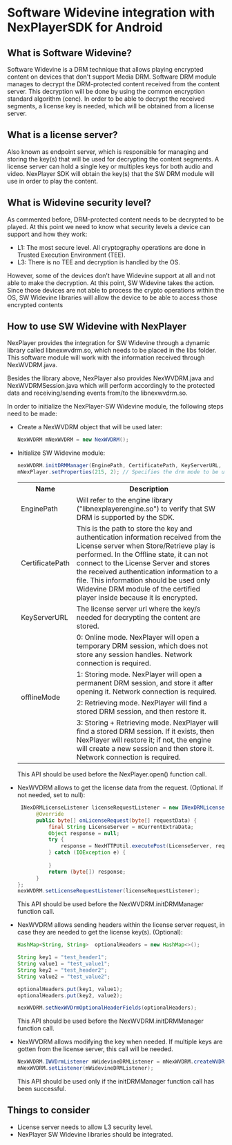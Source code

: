 # Software Widevine integration with NexPlayerSDK for Android

## What is Software Widevine?

Software Widevine is a DRM technique that allows playing encrypted content on devices that don't support Media DRM. Software DRM module manages 
to decrypt the DRM-protected content received from the content server. This decryption will be done by using the common encryption standard algorithm (cenc).
In order to be able to decrypt the received segments, a license key is needed, which will be obtained from a license server.

## What is a license server?

Also known as endpoint server, which is responsible for managing and storing the key(s) that will be used for decrypting the content segments. A license server can hold a single key or multiples keys for both audio and video. NexPlayer SDK will obtain the key(s) that the SW DRM module will use in order to play the content.

## What is Widevine security level?

As commented before, DRM-protected content needs to be decrypted to be played.
At this point we need to know what security levels a device can support and how they work:

- L1: The most secure level. All cryptography operations are done in Trusted Execution Environment (TEE).
- L3: There is no TEE and decryption is handled by the OS.

However,  some of the devices don’t have Widevine support at all and not able to make the decryption. At this point, SW Widevine takes the action. Since those devices are not able to process the crypto operations within the OS, SW Widevine libraries will allow the device to be able to access those encrypted contents

## How to use SW Widevine with NexPlayer

NexPlayer provides the integration for SW Widevine through a dynamic library called libnexwvdrm.so, which needs to be placed in the libs folder. This software module will work with the information received through NexWVDRM.java.

Besides the library above, NexPlayer also provides NexWVDRM.java and NexWVDRMSession.java which will perform accordingly to the protected data and receiving/sending events from/to the libnexwvdrm.so.

In order to initialize the NexPlayer-SW Widevine module, the following steps need to be made:

- Create a NexWVDRM object that will be used later:

    ```java   
    NexWVDRM mNexWVDRM = new NexWVDRM();
    ```
    
- Initialize SW Widevine module: 

  ```java
  nexWVDRM.initDRMManager(EnginePath, CertificatePath, KeyServerURL, offlineMode);
  mNexPlayer.setProperties(215, 2); // Specifies the drm mode to be used. In our case will be 2, which means SW Widevine.
  ```
  
  <table>
  <tr>
    <th>Name</th>
    <th colspan=3>Description</th>
  </tr>
  <tr>
    <td>EnginePath</td>
    <td>Will refer to the engine library ("libnexplayerengine.so") to verify that SW DRM is supported by the SDK.</td>
  </tr>
  <tr>
    <td>CertificatePath</td>
    <td>This is the path to store the key and authentication information received from the License server when Store/Retrieve play is performed.
    In the Offline state, it can not connect to the License Server and stores the received authentication information to a file.
    This information should be used only Widevine DRM module of the certified player inside because it is encrypted.</td>
  </tr>
  <tr>
    <td>KeyServerURL</td>
    <td>The license server url where the key/s needed for decrypting the content are stored.</td>
  </tr>
  <tr>
    <td rowspan=5>offlineMode</td>
  </tr>
  <tr><td>0: Online mode. NexPlayer will open a temporary DRM session, which does not store any session handles. Network connection is required.</td></tr>
  <tr><td>1: Storing mode. NexPlayer will open a permanent DRM session, and store it after opening it. Network connection is required.</td></tr>
  <tr><td>2: Retrieving mode. NexPlayer will find a stored DRM session, and then restore it.</td></tr>
  <tr><td>3: Storing + Retrieving mode. NexPlayer will find a stored DRM session. If it exists, then NexPlayer will restore it; if not, the engine will create a     new session and then store it. Network connection is required.</td></tr>
  </table>

  This API should be used before the NexPlayer.open() function call.
  
- NexWVDRM allows to get the license data from the request. (Optional. If not needed, set to null):
  
  ```java
   INexDRMLicenseListener licenseRequestListener = new INexDRMLicenseListener() {
 		@Override
 		public byte[] onLicenseRequest(byte[] requestData) {
 			final String LicenseServer = mCurrentExtraData;
 			Object response = null;
 			try {
 				response = NexHTTPUtil.executePost(LicenseServer, requestData, null);
 			} catch (IOException e) {
 			
 			}
 			return (byte[]) response;
 		}
  };
  nexWVDRM.setLicenseRequestListener(licenseRequestListener);
  ```
  This API should be used before the NexWVDRM.initDRMManager function call.
  
 - NexWVDRM allows sending headers within the license server request, in case they are needed to get the license key(s). (Optional):
 
    ```java
    HashMap<String, String>  optionalHeaders = new HashMap<>();

    String key1 = "test_header1";
    String value1 = "test_value1";
    String key2 = "test_header2";
    String value2 = "test_value2";

    optionalHeaders.put(key1, value1);
    optionalHeaders.put(key2, value2);

    nexWVDRM.setNexWVDrmOptionalHeaderFields(optionalHeaders);
    ```
   This API should be used before the NexWVDRM.initDRMManager function call.
   
-  NexWVDRM allows modifying the key when needed. If multiple keys are gotten from the license server, this call will be needed.
  
    ```java
    NexWVDRM.IWVDrmListener mWidevineDRMListener = mNexWVDRM.createWVDRMListener();
    mNexWVDRM.setListener(mWidevineDRMListener);
    ```
   This API should be used only if the initDRMManager function call has been successful.
   

## Things to consider

- License server needs to allow L3 security level. 
- NexPlayer SW Widevine libraries should be integrated.
